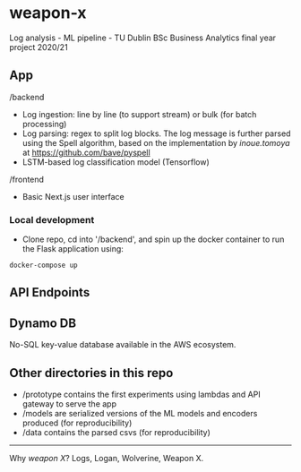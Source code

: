 # weapon-x
Log analysis - ML pipeline - TU Dublin BSc Business Analytics final year project 2020/21

## App

/backend
* Log ingestion: line by line (to support stream) or bulk (for batch processing)
* Log parsing: regex to split log blocks. The log message is further parsed using the Spell algorithm, based on the implementation by _inoue.tomoya_ at https://github.com/bave/pyspell
* LSTM-based log classification model (Tensorflow)

/frontend
* Basic Next.js user interface

### Local development

* Clone repo, cd into '/backend', and spin up the docker container to run the Flask application using:

```
docker-compose up
```

## API Endpoints



## Dynamo DB
No-SQL key-value database available in the AWS ecosystem.

## Other directories in this repo

* /prototype contains the first experiments using lambdas and API gateway to serve the app
* /models are serialized versions of the ML models and encoders produced (for reproducibility)
* /data contains the parsed csvs (for reproducibility)

---
Why *weapon X*?
Logs, Logan, Wolverine, Weapon X.
